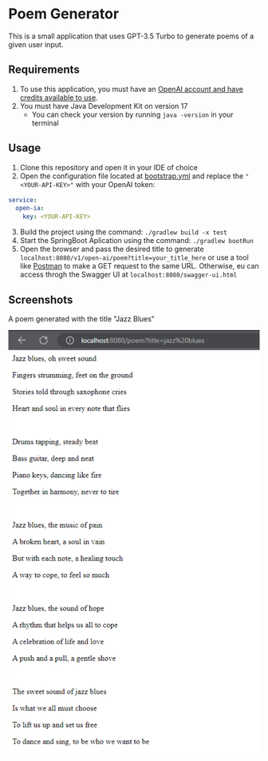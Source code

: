 # Poem Generator

This is a small application that uses GPT-3.5 Turbo to generate poems of a given user input. 

## Requirements

1. To use this application, you must have an [OpenAI account and have credits available to use](https://platform.openai.com/).
2. You must have Java Development Kit on version 17
    - You can check your version by running `java -version` in your terminal

## Usage

1. Clone this repository and open it in your IDE of choice
2. Open the configuration file located at [bootstrap.yml](./src/main/resources/bootstrap.yml) and replace the `"<YOUR-API-KEY>"` with your OpenAI token:
    
```yaml
service:
  open-ia:
    key: <YOUR-API-KEY>
```

3. Build the project using the command: `./gradlew build -x test`
4. Start the SpringBoot Aplication using the command: `./gradlew bootRun`
5. Open the browser and pass the desired title to generate `localhost:8080/v1/open-ai/poem?title=your_title_here` or use a tool like [Postman](https://www.postman.com/) to make a GET request to the same URL. Otherwise, eu can access throgh the Swagger UI at `localhost:8080/swagger-ui.html`

## Screenshots

A poem generated with the title "Jazz Blues"

![Poem About Jazz Blues](./images/poem_result_example.png)